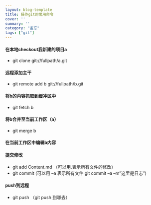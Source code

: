 ```yaml
---
layout: blog-template
title: 操作git的常用命令
cover: '' 
summary: '' 
category: "备忘"
tags: ["git"]
---
```


#### 在本地checkout我新建的项目a
- git clone git://fullpath/a.git

#### 远程添加主干
- git remote add b git://fullpath/b.git

#### 将b的内容抓取到缓冲区中
- git fetch b

#### 将b合并至当前工作区（a）
- git merge b

#### 在当前工作区中编辑b内容


#### 提交修改
- git add Content.md （可以用.表示所有文件的修改）
- git commit          (可以用 –a  表示所有文件  git commit –a –m”这里是日志”)

#### push到远程
- git push （git push 到哪去）
